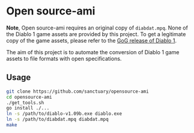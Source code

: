 # Open source-ami

**Note**, Open source-ami requires an original copy of `diabdat.mpq`. None of the Diablo 1 game assets are provided by this project. To get a legitimate copy of the game assets, please refer to the [GoG release of Diablo 1](https://www.gog.com/game/diablo).

The aim of this project is to automate the conversion of Diablo 1 game assets to file formats with open specifications.

## Usage

```bash
git clone https://github.com/sanctuary/opensource-ami
cd opensource-ami
./get_tools.sh
go install ./...
ln -s /path/to/diablo-v1.09b.exe diablo.exe
ln -s /path/to/diabdat.mpq diabdat.mpq
make
```
